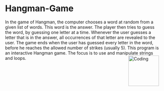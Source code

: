 # Hangman-Game
In the game of Hangman, the computer chooses a word at random from a given list of words. This word is the answer. The player then tries to guess the word, by guessing one letter at a time. Whenever the user guesses a letter that is in the answer, all occurrences of that letter are revealed to the user. The game ends when the user has guessed every letter in the word, before he reaches the allowed number of strikes (usually 5). This program is an interactive Hangman game. The focus is to use and manipulate strings and loops.<img align="right" alt="Coding" width="100" height="100" align="center" src="https://media2.giphy.com/media/uWcz0mfgpcNdCJ6Tqw/giphy.gif?cid=790b7611051308ef1d767e8b71cc1fe957563ae68a40c5f1&rid=giphy.gif&ct=g">
